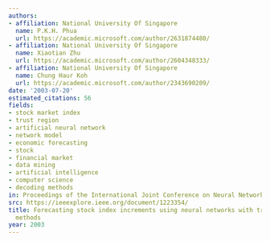 ```yaml
---
authors:
- affiliation: National University Of Singapore
  name: P.K.H. Phua
  url: https://academic.microsoft.com/author/2631874480/
- affiliation: National University Of Singapore
  name: Xiaotian Zhu
  url: https://academic.microsoft.com/author/2604348333/
- affiliation: National University Of Singapore
  name: Chung Haur Koh
  url: https://academic.microsoft.com/author/2343690209/
date: '2003-07-20'
estimated_citations: 56
fields:
- stock market index
- trust region
- artificial neural network
- network model
- economic forecasting
- stock
- financial market
- data mining
- artificial intelligence
- computer science
- decoding methods
in: Proceedings of the International Joint Conference on Neural Networks, 2003.
src: https://ieeexplore.ieee.org/document/1223354/
title: Forecasting stock index increments using neural networks with trust region
  methods
year: 2003
---
```

